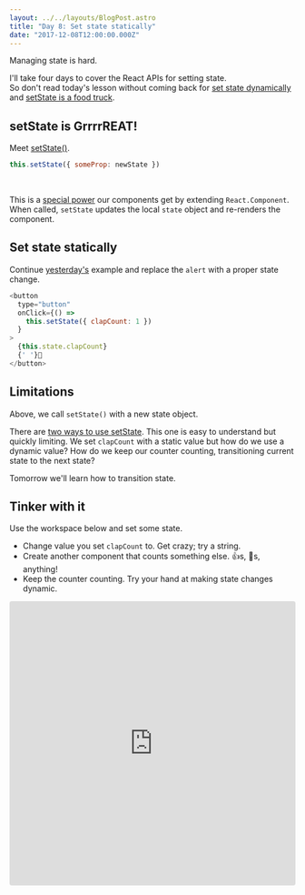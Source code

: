 ```yaml
---
layout: ../../layouts/BlogPost.astro
title: "Day 8: Set state statically"
date: "2017-12-08T12:00:00.000Z"
---
```


<div class="measure">

Managing state is hard.

I'll take four days to cover the React APIs for setting state.  
So don't read today's lesson without coming back for [set state dynamically](/2017/9) and [setState is a food truck](/2017/10).

## setState is GrrrrREAT!
Meet [setState()](https://reactjs.org/docs/react-component.html#setstate).

```js
this.setState({ someProp: newState })
```
<br />

This is a [special power](/2017/5) our components get by extending `React.Component`.  
When called, `setState` updates the local `state` object and re-renders the component.

## Set state statically
Continue [yesterday's](/2017/7) example and replace the `alert` with a proper state change.

```js
<button
  type="button"
  onClick={() =>
    this.setState({ clapCount: 1 })
  }
>
  {this.state.clapCount}
  {' '}👏
</button>
```

## Limitations

Above, we call `setState()` with a new state object.

There are [two ways to use setState](https://reactjs.org/docs/react-component.html#setstate). 
This one is easy to understand but quickly limiting.
We set `clapCount` with a static value but how do we use a dynamic value?
How do we keep our counter counting, transitioning current state to the next state?

Tomorrow we'll learn how to transition state.

## Tinker with it

Use the workspace below and set some state.
* Change value you set `clapCount` to. Get crazy; try a string.
* Create another component that counts something else. 👍s, 🙌s, anything!
* Keep the counter counting. Try your hand at making state changes dynamic.

</div>

<iframe src="https://codesandbox.io/embed/k58xm0vlyo" style="width:100%; height:500px; border:0; border-radius: 4px; overflow:hidden;" sandbox="allow-modals allow-forms allow-popups allow-scripts allow-same-origin"></iframe>
